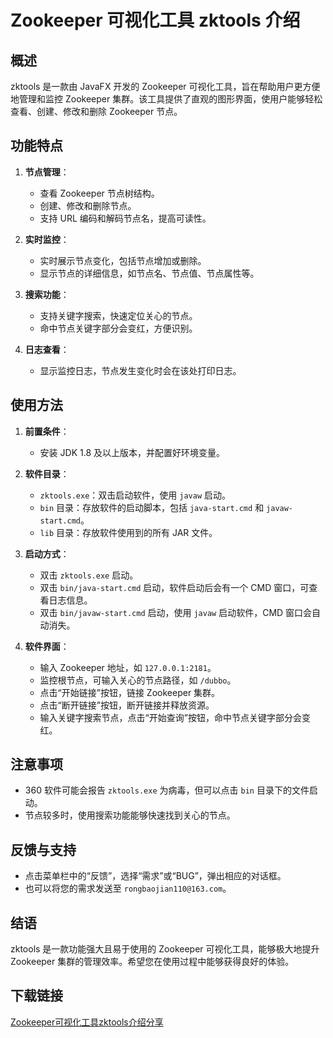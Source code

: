# Zookeeper 可视化工具 zktools 介绍

## 概述
zktools 是一款由 JavaFX 开发的 Zookeeper 可视化工具，旨在帮助用户更方便地管理和监控 Zookeeper 集群。该工具提供了直观的图形界面，使用户能够轻松查看、创建、修改和删除 Zookeeper 节点。

## 功能特点
1. **节点管理**：
   - 查看 Zookeeper 节点树结构。
   - 创建、修改和删除节点。
   - 支持 URL 编码和解码节点名，提高可读性。

2. **实时监控**：
   - 实时展示节点变化，包括节点增加或删除。
   - 显示节点的详细信息，如节点名、节点值、节点属性等。

3. **搜索功能**：
   - 支持关键字搜索，快速定位关心的节点。
   - 命中节点关键字部分会变红，方便识别。

4. **日志查看**：
   - 显示监控日志，节点发生变化时会在该处打印日志。

## 使用方法
1. **前置条件**：
   - 安装 JDK 1.8 及以上版本，并配置好环境变量。

2. **软件目录**：
   - `zktools.exe`：双击启动软件，使用 `javaw` 启动。
   - `bin` 目录：存放软件的启动脚本，包括 `java-start.cmd` 和 `javaw-start.cmd`。
   - `lib` 目录：存放软件使用到的所有 JAR 文件。

3. **启动方式**：
   - 双击 `zktools.exe` 启动。
   - 双击 `bin/java-start.cmd` 启动，软件启动后会有一个 CMD 窗口，可查看日志信息。
   - 双击 `bin/javaw-start.cmd` 启动，使用 `javaw` 启动软件，CMD 窗口会自动消失。

4. **软件界面**：
   - 输入 Zookeeper 地址，如 `127.0.0.1:2181`。
   - 监控根节点，可输入关心的节点路径，如 `/dubbo`。
   - 点击“开始链接”按钮，链接 Zookeeper 集群。
   - 点击“断开链接”按钮，断开链接并释放资源。
   - 输入关键字搜索节点，点击“开始查询”按钮，命中节点关键字部分会变红。

## 注意事项
- 360 软件可能会报告 `zktools.exe` 为病毒，但可以点击 `bin` 目录下的文件启动。
- 节点较多时，使用搜索功能能够快速找到关心的节点。

## 反馈与支持
- 点击菜单栏中的“反馈”，选择“需求”或“BUG”，弹出相应的对话框。
- 也可以将您的需求发送至 `rongbaojian110@163.com`。

## 结语
zktools 是一款功能强大且易于使用的 Zookeeper 可视化工具，能够极大地提升 Zookeeper 集群的管理效率。希望您在使用过程中能够获得良好的体验。

## 下载链接

[Zookeeper可视化工具zktools介绍分享](https://pan.quark.cn/s/885122a2d224)